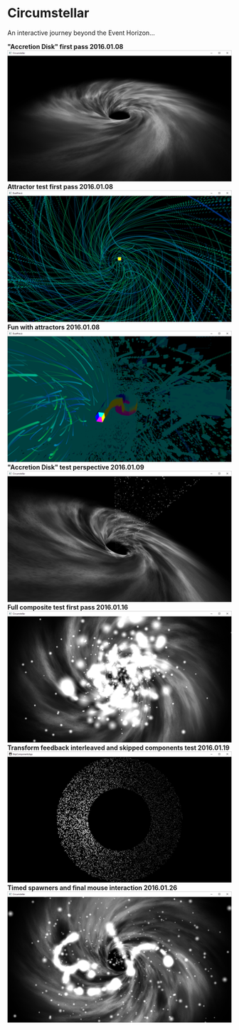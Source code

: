 # Circumstellar

An interactive journey beyond the Event Horizon...

**"Accretion Disk" first pass 2016.01.08**
![Alt text](/content/doc/circumstellar_2016_01_08.png?raw=true "Optional Title")
**Attractor test first pass 2016.01.08**
![Alt text](/content/doc/circumstellar_dust_test_2016_01_08.png?raw=true "Optional Title")
**Fun with attractors 2016.01.08**
![Alt text](/content/doc/circumstellar_dust_test_2016_01_08_02.png?raw=true "Optional Title")
**"Accretion Disk" test perspective 2016.01.09**
![Alt text](/content/doc/circumstellar_2016_01_09.png?raw=true "Optional Title")
**Full composite test first pass 2016.01.16**
![Alt text](/content/doc/circumstellar_2016_01_16.png?raw=true "Optional Title")
**Transform feedback interleaved and skipped components test 2016.01.19**
![Alt text](/content/doc/testing_glsl_attr_mapping.png?raw=true "Optional Title")
**Timed spawners and final mouse interaction 2016.01.26**
![Alt text](/content/doc/timed_spawn_2016_01_26.png?raw=true "Optional Title")
